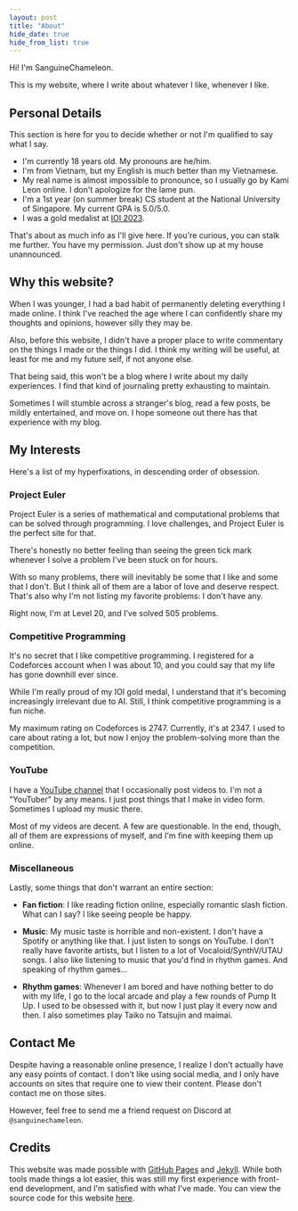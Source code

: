 ```yaml
---
layout: post
title: "About"
hide_date: true
hide_from_list: true
---
```


Hi! I'm SanguineChameleon.

This is my website, where I write about whatever I like, whenever I like.

## Personal Details

This section is here for you to decide whether or not I'm qualified to say what I say.

- I'm currently 18 years old. My pronouns are he/him.
- I'm from Vietnam, but my English is much better than my Vietnamese.
- My real name is almost impossible to pronounce, so I usually go by Kami Leon online. I don't apologize for the lame pun.
- I'm a 1st year (on summer break) CS student at the National University of Singapore. My current GPA is 5.0/5.0.
- I was a gold medalist at [IOI 2023](https://stats.ioinformatics.org/results/2023).

That's about as much info as I'll give here. If you're curious, you can stalk me further. You have my permission. Just don't show up at my house unannounced.

## Why this website?

When I was younger, I had a bad habit of permanently deleting everything I made online. I think I've reached the age where I can confidently share my thoughts and opinions, however silly they may be.

Also, before this website, I didn't have a proper place to write commentary on the things I made or the things I did. I think my writing will be useful, at least for me and my future self, if not anyone else.

That being said, this won't be a blog where I write about my daily experiences. I find that kind of journaling pretty exhausting to maintain.

Sometimes I will stumble across a stranger's blog, read a few posts, be mildly entertained, and move on. I hope someone out there has that experience with my blog.

## My Interests

Here's a list of my hyperfixations, in descending order of obsession.

### Project Euler

Project Euler is a series of mathematical and computational problems that can be solved through programming. I love challenges, and Project Euler is the perfect site for that.

There's honestly no better feeling than seeing the green tick mark whenever I solve a problem I've been stuck on for hours.

With so many problems, there will inevitably be some that I like and some that I don't. But I think all of them are a labor of love and deserve respect. That's also why I'm not listing my favorite problems: I don't have any.

Right now, I'm at Level 20, and I've solved 505 problems.

### Competitive Programming

It's no secret that I like competitive programming. I registered for a Codeforces account when I was about 10, and you could say that my life has gone downhill ever since.

While I'm really proud of my IOI gold medal, I understand that it's becoming increasingly irrelevant due to AI. Still, I think competitive programming is a fun niche.

My maximum rating on Codeforces is 2747. Currently, it's at 2347. I used to care about rating a lot, but now I enjoy the problem-solving more than the competition.

### YouTube

I have a [YouTube channel](https://www.youtube.com/@SanguineChameleon) that I occasionally post videos to. I'm not a \"YouTuber\" by any means. I just post things that I make in video form. Sometimes I upload my music there.

Most of my videos are decent. A few are questionable. In the end, though, all of them are expressions of myself, and I'm fine with keeping them up online.

### Miscellaneous

Lastly, some things that don't warrant an entire section:

- **Fan fiction**: I like reading fiction online, especially romantic slash fiction. What can I say? I like seeing people be happy.

- **Music**: My music taste is horrible and non-existent. I don't have a Spotify or anything like that. I just listen to songs on YouTube. I don't really have favorite artists, but I listen to a lot of Vocaloid/SynthV/UTAU songs. I also like listening to music that you'd find in rhythm games. And speaking of rhythm games...

- **Rhythm games**: Whenever I am bored and have nothing better to do with my life, I go to the local arcade and play a few rounds of Pump It Up. I used to be obsessed with it, but now I just play it every now and then. I also sometimes play Taiko no Tatsujin and maimai.

## Contact Me

Despite having a reasonable online presence, I realize I don't actually have any easy points of contact. I don't like using social media, and I only have accounts on sites that require one to view their content. Please don't contact me on those sites.

However, feel free to send me a friend request on Discord at `@sanguinechameleon`.

## Credits

This website was made possible with [GitHub Pages](https://pages.github.com/) and [Jekyll](https://jekyllrb.com/). While both tools made things a lot easier, this was still my first experience with front-end development, and I'm satisfied with what I've made. You can view the source code for this website [here](https://github.com/SanguineChameleon/sanguinechameleon.github.io).
